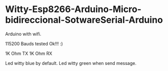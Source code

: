 # Witty-Esp8266-Arduino-Micro-bidireccional-SotwareSerial-Arduino
Arduino with wifi.

115200 Bauds tested Ok!!! :)

1K Ohm TX
1K Ohm RX

Led witty blue by default.
Led witty green when send message.
